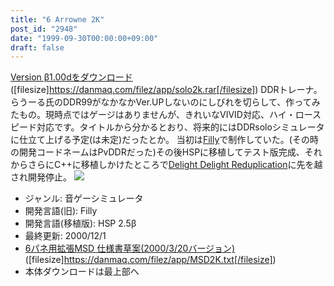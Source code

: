 ```yaml
---
title: "6 Arrowne 2K"
post_id: "2948"
date: "1999-09-30T00:00:00+09:00"
draft: false
---
```



[Version β1.00dをダウンロード](/filez/app/solo2k.rar) ([filesize]https://danmaq.com/filez/app/solo2k.rar[/filesize]) DDRトレーナ。らうーる氏のDDR99がなかなかVer.UPしないのにしびれを切らして、作ってみたもの。現時点ではゲージはありませんが、きれいなVIVID対応、ハイ・ロースピード対応です。タイトルから分かるとおり、将来的にはDDRsoloシミュレータに仕立て上げる予定(は未定)だったとか。  当初は[Filly](http://www.vector.co.jp/soft/win95/art/se060127.html)で制作していた。(その時の開発コードネームはPvDDRだった)その後HSPに移植してテスト版完成、それからさらにC++に移植しかけたところで[Delight Delight Reduplication](http://homepage1.nifty.com/nickle/)に先を越され開発停止。 ![](/wp-content/uploads/2013/11/solopic1.png)

  * ジャンル: 音ゲーシミュレータ
  * 開発言語(旧): Filly
  * 開発言語(移植版): HSP 2.5β
  * 最終更新: 2000/12/1
  * [6パネ用拡張MSD 仕様書草案(2000/3/20バージョン)](/filez/app/MSD2K.txt) ([filesize]https://danmaq.com/filez/app/MSD2K.txt[/filesize])
  * 本体ダウンロードは最上部へ
